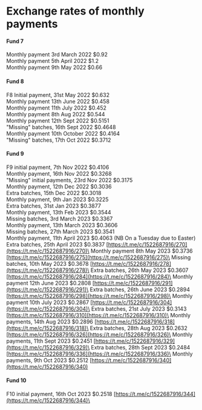 # Exchange rates of monthly payments

#### Fund 7

Monthly payment 3rd March 2022                 $0.92\
Monthly payment 5th April 2022                    $1.2\
Monthly payment 9th May 2022                     $0.66

#### Fund 8

F8 Initial payment, 31st May 2022                    $0.632\
Monthly payment 13th June 2022                    $0.458\
Monthly payment 11th July 2022                      $0.452\
Monthly payment 8th Aug 2022                       $0.544\
Monthly payment 12th Sept 2022                    $0.5151\
"Missing" batches, 16th Sept 2022                  $0.4648\
Monthly payment 10th October 2022              $0.4164\
"Missing" batches, 17th Oct 2022                    $0.3712

#### **Fund 9**

F9 initial payment, 7th Nov 2022                     $0.4106\
Monthly payment, 16th Nov 2022                    $0.3268\
"Missing" initial payments, 23rd Nov 2022     $0.3175\
Monthly payment, 12th Dec 2022                    $0.3036\
Extra batches, 15th Dec 2022                          $0.3018\
Monthly payment, 9th Jan 2023                      $0.3225\
Extra batches, 31st Jan 2023                           $0.3877\
Monthly payment, 13th Feb 2023                     $0.3544\
Missing batches, 3rd March 2023                    $0.3367\
Monthly payment, 13th March 2023                $0.3606\
Missing batches, 27th March 2023                  $0.3541\
Monthly payment, 11th April 2023                    $0.4063 (NB On a Tuesday due to Easter)\
Extra batches, 25th April 2023                         $0.3837  [https://t.me/c/1522687916/270](https://t.me/c/1522687916/270)\
Monthly payment 8th May 2023                       $0.3736 [https://t.me/c/1522687916/275](https://t.me/c/1522687916/275)\
Missing batches, 10th May 2023                      $0.3678 [https://t.me/c/1522687916/278](https://t.me/c/1522687916/278)\
Extra batches, 26th May 2023                         $0.3607 [https://t.me/c/1522687916/284](https://t.me/c/1522687916/284)\
Monthly payment 12th June 2023                    $0.2808 [https://t.me/c/1522687916/291](https://t.me/c/1522687916/291)\
Extra batches, 26th June 2023                        $0.2894 [https://t.me/c/1522687916/298](https://t.me/c/1522687916/298)\
Monthly payment 10th July 2023                     $0.2867 [https://t.me/c/1522687916/304](https://t.me/c/1522687916/304)\
Extra batches, 21st July 2023                           $0.3143 [https://t.me/c/1522687916/310](https://t.me/c/1522687916/310)\
Monthly payments, 14th Aug 2023                   $0.2896 [https://t.me/c/1522687916/318](https://t.me/c/1522687916/318)\
Extra batches, 28th Aug 2023                          $0.2632 [https://t.me/c/1522687916/326](https://t.me/c/1522687916/326)\
Monthly payments, 11th Sept 2023                  $0.2451 [https://t.me/c/1522687916/329](https://t.me/c/1522687916/329)\
Extra batches,  28th Sept 2023                        $0.2484 [https://t.me/c/1522687916/336](https://t.me/c/1522687916/336)\
Monthly payments, 9th Oct 2023                     $0.2512 [https://t.me/c/1522687916/340](https://t.me/c/1522687916/340)

#### Fund 10

F10 initial payment, 16th Oct 2023                   $0.2518  [https://t.me/c/1522687916/344](https://t.me/c/1522687916/344)\


